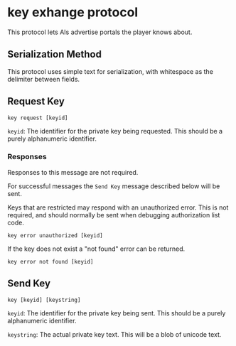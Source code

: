 # key exhange protocol

This protocol lets AIs advertise portals the player knows about.

## Serialization Method

This protocol uses simple text for serialization, with whitespace as the delimiter between fields.


## Request Key

`key request [keyid]`

`keyid`: The identifier for the private key being requested. This should be a purely alphanumeric identifier.

### Responses

Responses to this message are not required.

For successful messages the `Send Key` message described below will be sent.

Keys that are restricted may respond with an unauthorized error. This is not required, and should normally be sent when debugging authorization list code.

`key error unauthorized [keyid]`

If the key does not exist a "not found" error can be returned.

`key error not found [keyid]`

## Send Key

`key [keyid] [keystring]`

`keyid`: The identifier for the private key being sent. This should be a purely alphanumeric identifier.

`keystring`: The actual private key text. This will be a blob of unicode text.
